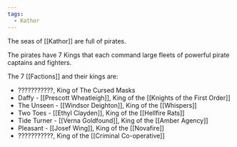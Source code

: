 ```yaml
---
tags:
  - Kathor
---
```

The seas of [[Kathor]] are full of pirates.

The pirates have 7 Kings that each command large fleets of powerful pirate captains and fighters.

The 7 [[Factions]] and their kings are:

-   ???????????, King of The Cursed Masks
-   Daffy - [[Prescott Wheatleigh]], King of the [[Knights of the First Order]]
-   The Unseen - [[Windsor Deighton]], King of the [[Whispers]]
-   Two Toes - [[Ethyl Clayden]], King of the [[Hellfire Rats]]
-   Tide Turner - [[Verna Goldfound]], King of the [[Amber Agency]]
-   Pleasant - [[Josef Wing]], King of the [[Novafire]]
-   ???????????, King of the [[Criminal Co-operative]]